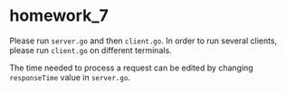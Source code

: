 # homework_7
Please run `server.go` and then `client.go`.
In order to run several clients, please run `client.go` on different terminals.

The time needed to process a request can be edited by changing `responseTime` value in `server.go`.